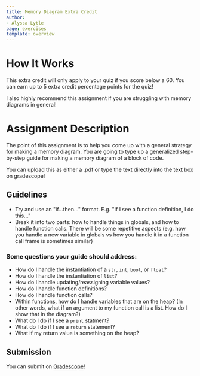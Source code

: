 ```yaml
---
title: Memory Diagram Extra Credit
author:
- Alyssa Lytle
page: exercises
template: overview
---
```


# How It Works

This extra credit will only apply to your quiz if you score below a 60. You can earn up to 5 extra credit percentage points for the quiz!

I also highly recommend this assignment if you are struggling with memory diagrams in general!


# Assignment Description

The point of this assignment is to help you come up with a general strategy for making a memory diagram. You are going to type up a generalized step-by-step guide for making a memory diagram of a block of code.

You can upload this as either a .pdf or type the text directly into the text box on gradescope!

## Guidelines

* Try and use an "if...then..." format. E.g. "If I see a function definition, I do this..." 
* Break it into two parts: how to handle things in globals, and how to handle function calls. There will be some repetitive aspects (e.g. how you handle a new variable in globals vs how you handle it in a function call frame is sometimes similar)

### Some questions your guide should address:

* How do I handle the instantiation of a `str`, `int`, `bool`, or `float`?
* How do I handle the instantiation of `list`?
* How do I handle updating/reassigning variable values?
* How do I handle function definitions?
* How do I handle function calls?
* Within functions, how do I handle variables that are on the heap? (In other words, what if an argument to my function call is a list. How do I show that in the diagram?)
* What do I do if I see a `print` statment?
* What do I do if I see a `return` statement?
* What if my return value is something on the heap?

## Submission

You can submit on [Gradescope](www.gradescope.com)!